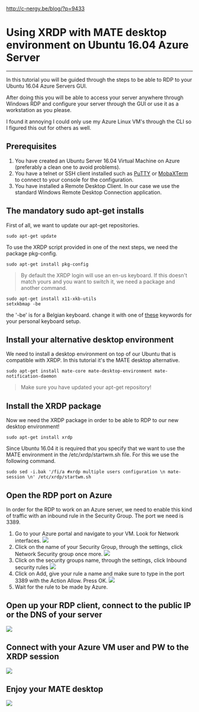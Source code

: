 
http://c-nergy.be/blog/?p=9433

# Using XRDP with MATE desktop environment on Ubuntu 16.04 Azure Server #

----------

In this tutorial you will be guided through the steps to be able to RDP to your Ubuntu 16.04 Azure Servers GUI. 

After doing this you will be able to access your server anywhere through Windows RDP and configure your server through the GUI or use it as a workstation as you please.

I found it annoying I could only use my Azure Linux VM's through the CLI so I figured this out for others as well. 

## Prerequisites ##
1. You have created an Ubuntu Server 16.04 Virtual Machine on Azure (preferably a clean one to avoid problems).
2. You have a telnet or SSH client installed such as [PuTTY](http://www.putty.org/ "PuTTY download") or [MobaXTerm](http://mobaxterm.mobatek.net/download.html "MobaXterm download") to connect to your console for the configuration.
3. You have installed a Remote Desktop Client. In our case we use the standard Windows Remote Desktop Connection application.

## The mandatory sudo apt-get installs ##

First of all, we want to update our apt-get repositories.

    sudo apt-get update

To use the XRDP script provided in one of the next steps, we need the package pkg-config.

    sudo apt-get install pkg-config

> By default the XRDP login will use an en-us keyboard. If this doesn't match yours and you want to switch it, we need a package and another command.

    sudo apt-get install x11-xkb-utils
    setxkbmap -be
the '-be' is for a Belgian keyboard. change it with one of [these](http://pastebin.com/v2vCPHjs "Keyboard Layout Values") keywords for your personal keyboard setup.

## Install your alternative desktop environment ##
We need to install a desktop environment on top of our Ubuntu that is compatible with XRDP. In this tutorial it's the MATE desktop alternative.

    sudo apt-get install mate-core mate-desktop-environment mate-notification-daemon

> Make sure you have updated your apt-get repository!

## Install the XRDP package ##
Now we need the XRDP package in order to be able to RDP to our new desktop environment!

    sudo apt-get install xrdp 

Since Ubuntu 16.04 it is required that you specify that we want to use the MATE environment in the /etc/xrdp/startwm.sh file. For this we use the following command.

    sudo sed -i.bak '/fi/a #xrdp multiple users configuration \n mate-session \n' /etc/xrdp/startwm.sh

## Open the RDP port on Azure ##

In order for the RDP to work on an Azure server, we need to enable this kind of traffic with an inbound rule in the Security Group. The port we need is 3389.

1. Go to your Azure portal and navigate to your VM. Look for Network interfaces.
![](https://i.gyazo.com/fc9428da7ee7ed8bc9672d46830d0da0.png)
2. Click on the name of your Security Group, through the settings, click Network Security group once more.
![](https://i.gyazo.com/3afd29410fa1c6575a35869cb04ead6c.png)
3. Click on the security groups name, through the settings, click Inbound security rules
![](https://i.gyazo.com/936eac2a354c6e2414ff4822013688a8.png)
4. Click on Add, give your rule a name and make sure to type in the port 3389 with the Action Allow. Press OK.
![](https://i.gyazo.com/68915695214be0cd5fa2ef1e6077b025.png)
5. Wait for the rule to be made by Azure.

## Open up your RDP client, connect to the public IP or the DNS of your server ##
![](https://i.gyazo.com/82ff8d59b848977596b3195b91d47a69.png)

## Connect with your Azure VM user and PW to the XRDP session ##
![](https://i.gyazo.com/81654b2d5ff31cb61f0465eb229d62d0.png)

## Enjoy your MATE desktop ##
![](https://i.gyazo.com/8c7dba3f28005ca018e887db7c166495.png)
